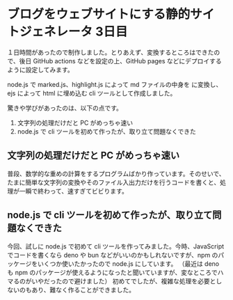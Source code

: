 # ブログをウェブサイトにする静的サイトジェネレータ 3日目

１日時間があったので制作しました。とりあえず、変換するところはできたので、後日 GitHub actions などを設定の上、GitHub pages などにデプロイするように設定してみます。

node.js で marked.js、highlight.js によって md ファイルの中身を に変換し、ejs によって html に埋め込む cli ツールとして作成しました。

驚きや学びがあったのは、以下の点です。

1. 文字列の処理だけだと PC がめっちゃ速い
2. node.js で cli ツールを初めて作ったが、取り立て問題なくできた

## 文字列の処理だけだと PC がめっちゃ速い
普段、数学的な重めの計算をするプログラムばかり作っています。そのせいで、たまに簡単な文字列の変換やそのファイル入出力だけを行うコードを書くと、処理が一瞬で終わって、速すぎてビビります。

## node.js で cli ツールを初めて作ったが、取り立て問題なくできた
今回、試しに node.js で初めて cli ツールを作ってみました。今時、JavaScript でコードを書くなら deno や bun などがいいのかもしれないですが、npm のパッケージをいくつか使いたかったので node.js にしています。
（最近は deno も npm のパッケージが使えるようになったと聞いていますが、変なところでハマるのがいやだったので避けました）
初めてでしたが、複雑な処理を必要としないのもあり、難なく作ることができました。
